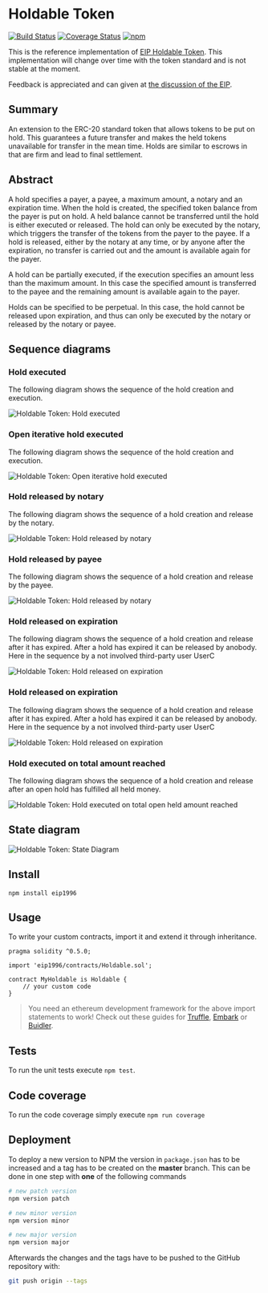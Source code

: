 # Holdable Token

[![Build Status](https://travis-ci.org/IoBuilders/holdable-token.svg?branch=master)](https://travis-ci.org/IoBuilders/holdable-token)
[![Coverage Status](https://coveralls.io/repos/github/IoBuilders/holdable-token/badge.svg?branch=master)](https://coveralls.io/github/IoBuilders/holdable-token?branch=master)
[![npm](https://img.shields.io/npm/v/eip1996.svg)](https://www.npmjs.com/package/eip1996)

This is the reference implementation of [EIP Holdable Token](https://github.com/IoBuilders/EIPs/blob/eip-holdable-token/EIPS/eip-holdable-token.md). This implementation will change over time with the token standard and is not stable at the moment.

Feedback is appreciated and can given at [the discussion of the EIP](https://github.com/IoBuilders/EIPs/pull/1).

## Summary

An extension to the ERC-20 standard token that allows tokens to be put on hold. This guarantees a future transfer and makes the held tokens unavailable for transfer in the mean time. Holds are similar to escrows in that are firm and lead to final settlement.

## Abstract
A hold specifies a payer, a payee, a maximum amount, a notary and an expiration time. When the hold is created, the specified token balance from the payer is put on hold. A held balance cannot be transferred until the hold is either executed or released. The hold can only be executed by the notary, which triggers the transfer of the tokens from the payer to the payee. If a hold is released, either by the notary at any time, or by anyone after the expiration, no transfer is carried out and the amount is available again for the payer.

A hold can be partially executed, if the execution specifies an amount less than the maximum amount. In this case the specified amount is transferred to the payee and the remaining amount is available again to the payer.

Holds can be specified to be perpetual. In this case, the hold cannot be released upon expiration, and thus can only be executed by the notary or released by the notary or payee.

## Sequence diagrams

### Hold executed

The following diagram shows the sequence of the hold creation and execution.

![Holdable Token: Hold executed](http://www.plantuml.com/plantuml/png/SoWkIImgAStDuGejJYroLD2rKr3ooCz9IKpAILK8oSzEpLEoKiW02cYKv5ifWDGuQNAXgm3fyii76bHffG2ISYvAJIn9JU62Y64nKi5A8RKYDRcq91Ka0RSQOhwLGabHObvnMceHLel0YY7sk4BCIE5oICrB0Ve10000)

### Open iterative hold executed

The following diagram shows the sequence of the hold creation and execution.

![Holdable Token: Open iterative hold executed](http://www.plantuml.com/plantuml/png/fP0n2W8n44Nxd6BOIWila49s5K4GjD43HFD5C2PXCWjwUtSCMCWMmhR__xmNfYtYMFf7CAS2xcYnf6QRWdVd03gcEs9ZAML4kWtfJ98b7QxcvdUcJ_T97ByiQRLcE84tDHlXaYKySUa5MdJHxu1y65JVhrIL9M4NonKywloCgt9JSPMLHLd_wYSxJOlezOvl)

### Hold released by notary

The following diagram shows the sequence of a hold creation and release by the notary.

![Holdable Token: Hold released by notary](http://www.plantuml.com/plantuml/png/SoWkIImgAStDuGejJYroLD2rKr3ooCz9IKpAILK8oSzEpLEoKiW02cYKv5ifWDGuQNAXgm3fyii76bHffG2ISYvAJIn9JU62Y64nKi5AeIWr9pMnE1KaWTKyi7CWnWL1bE9H1pTE8ICr9qKXCJU_DA-4oo4rBmNeCm00)

### Hold released by payee

The following diagram shows the sequence of a hold creation and release by the payee.

![Holdable Token: Hold released by notary](http://www.plantuml.com/plantuml/png/SoWkIImgAStDuGejJYroLD2rKr3ooCz9IKpAILK8oSzEpLEoKiW02cYKv5ifWDGuQNAXgm3fyii76bHffG2ISYvAJIn9JU42AyTYeeALGb5gJcfYSIf80gjnODV0bIbafEQaA2JcvfVcbU1J3f89WcX9uN98pKi1UWm0)

### Hold released on expiration

The following diagram shows the sequence of a hold creation and release after it has expired. After a hold has expired it can be released by anobody. Here in the sequence by a not involved third-party user UserC

![Holdable Token: Hold released on expiration](http://www.plantuml.com/plantuml/png/SoWkIImgAStDuGejJYroLD2rKr3ooCz9IKpAILK8oSzEpLEoKiW02cYKv5ifWDGuQNAXgm3fyii76bHffG2ISYvAJIn9JG4RwOpDI0KhXQBKdDJ4ubIG15RpmCw1ArF8ICr9KKZCpI_DAy6d72GJ1D6ImkMGcfS2z1a0)

### Hold released on expiration

The following diagram shows the sequence of a hold creation and release after it has expired. After a hold has expired it can be released by anobody. Here in the sequence by a not involved third-party user UserC

![Holdable Token: Hold released on expiration](http://www.plantuml.com/plantuml/png/SoWkIImgAStDuGejJYroLD2rKr3ooCz9IKpAILK8oSzEpLEoKiW02cYKv5ifWDGuQNAXgm3fyii76bHffG2ISYvAJIn9JG4RwOpDI0KhXQBKdDJ4ubIG15RpmCw1ArF8ICr9KKZCpI_DAy6d72GJ1D6ImkMGcfS2z1a0)

### Hold executed on total amount reached

The following diagram shows the sequence of a hold creation and release after an open hold has fulfilled all held money.

![Holdable Token: Hold executed on total open held amount reached](http://www.plantuml.com/plantuml/png/hOv12i8m44NtESNGLRlm0bb8gmY2e21wWDXyAPXcGZe1lRt6W0lfmeNR-N_U--qa9aeQdJfFY1qjbbHjsLbpSQ0Jt-0hJHpWQNXTQs5DkRXgr7Sjl-vPJ7neoj4wmWYiAhSPBcd27NqIvA3pTWU4Gu3_J2agJHADdww8iyvtkIWt1LTOGJBhdtggXSMuRkJavGZJ3x3DhvjK2s_Jw9u0)

## State diagram

![Holdable Token: State Diagram](http://www.plantuml.com/plantuml/png/TOx1Jkj034Nt-GgldzGVU0jKWIgnegXRnCAfRvG8rrDv7EZyFTD0YaheAXdVu-Expi4Uuq6Rbt-lj5hTqTO53lbFZqdbmS41QRw7Is07mySlO7F2VeoPc5_DPI_I6onJwkZ81Kxie1ugn2PaAOZVUL1k5TGbft2stC6R7s_qDHfLgSPSBHu3wmMadZErW94a0rrrsq716N9VdbAmbw-EyxHPndisIgQb2kk_AeJQCXMmYRXXV-O2t9BFwMttyGpygTxQvdGSd6D8jlGlaUd8bP-jj4dgjmluTAsl5XeouRnMHMkOZ0Vz1000)

## Install

```
npm install eip1996
```

## Usage

To write your custom contracts, import it and extend it through inheritance.

```solidity
pragma solidity ^0.5.0;

import 'eip1996/contracts/Holdable.sol';

contract MyHoldable is Holdable {
    // your custom code
}
```

> You need an ethereum development framework for the above import statements to work! Check out these guides for [Truffle], [Embark] or [Buidler].

## Tests

To run the unit tests execute `npm test`.

## Code coverage

To run the code coverage simply execute `npm run coverage`

## Deployment

To deploy a new version to NPM the version in `package.json` has to be increased and a tag has to be created on the **master** branch. This can be done in one step with **one** of the following commands
```sh
# new patch version
npm version patch

# new minor version
npm version minor

# new major version
npm version major
```

Afterwards the changes and the tags have to be pushed to the GitHub repository with:
```sh
git push origin --tags
```

[Truffle]: https://truffleframework.com/docs/truffle/quickstart
[Embark]: https://embark.status.im/docs/quick_start.html
[Buidler]: https://buidler.dev/guides/#getting-started


